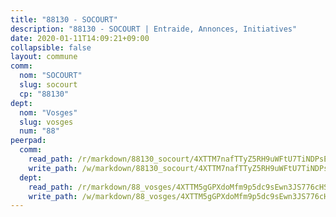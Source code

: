 ```yaml
---
title: "88130 - SOCOURT"
description: "88130 - SOCOURT | Entraide, Annonces, Initiatives"
date: 2020-01-11T14:09:21+09:00
collapsible: false
layout: commune
comm:
  nom: "SOCOURT"
  slug: socourt
  cp: "88130"
dept:
  nom: "Vosges"
  slug: vosges
  num: "88"
peerpad:
  comm:
    read_path: /r/markdown/88130_socourt/4XTTM7nafTTyZ5RH9uWFtU7TiNDPsEfTXQMmfHdYU7uuc6Qjq
    write_path: /w/markdown/88130_socourt/4XTTM7nafTTyZ5RH9uWFtU7TiNDPsEfTXQMmfHdYU7uuc6Qjq-K3TgTsRPro7k6YxiDqRWnjqv1WJiUYdPC8TMX7MeP7y5wCgP1W7akHmpwGy5PTcA8wfU4ju682BkbsUvbQvomKp61mYxqacPHaewXrhWCfdLgvM9jAXkbJtatCZVDjePkCBBH2oy
  dept:
    read_path: /r/markdown/88_vosges/4XTTM5gGPXdoMfm9p5dc9sEwn3JS776cHSw64JYpD4AKnKgyh
    write_path: /w/markdown/88_vosges/4XTTM5gGPXdoMfm9p5dc9sEwn3JS776cHSw64JYpD4AKnKgyh-K3TgUjEFywcTUHQwfrd2vcZqhoXLakdoQGFv4iriv1FKkvQkBsudnBxafkQDfPcxTDRHN5T6bYyganuvcakuKenYoB5mPLKqUBjNMwpn75GQVixUmzXGkneDufRSqDthC8iyXi1Z
---
```


